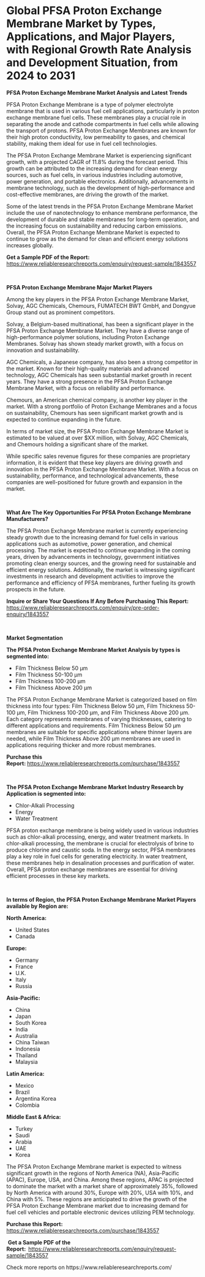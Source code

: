 <p><h1>Global PFSA Proton Exchange Membrane Market by Types, Applications, and Major Players, with Regional Growth Rate Analysis and Development Situation, from 2024 to 2031</h1></p><p><strong>PFSA Proton Exchange Membrane Market Analysis and Latest Trends</strong></p>
<p><p>PFSA Proton Exchange Membrane is a type of polymer electrolyte membrane that is used in various fuel cell applications, particularly in proton exchange membrane fuel cells. These membranes play a crucial role in separating the anode and cathode compartments in fuel cells while allowing the transport of protons. PFSA Proton Exchange Membranes are known for their high proton conductivity, low permeability to gases, and chemical stability, making them ideal for use in fuel cell technologies.</p><p>The PFSA Proton Exchange Membrane Market is experiencing significant growth, with a projected CAGR of 11.8% during the forecast period. This growth can be attributed to the increasing demand for clean energy sources, such as fuel cells, in various industries including automotive, power generation, and portable electronics. Additionally, advancements in membrane technology, such as the development of high-performance and cost-effective membranes, are driving the growth of the market.</p><p>Some of the latest trends in the PFSA Proton Exchange Membrane Market include the use of nanotechnology to enhance membrane performance, the development of durable and stable membranes for long-term operation, and the increasing focus on sustainability and reducing carbon emissions. Overall, the PFSA Proton Exchange Membrane Market is expected to continue to grow as the demand for clean and efficient energy solutions increases globally.</p></p>
<p><strong>Get a Sample PDF of the Report:&nbsp;</strong> <a href="https://www.reliableresearchreports.com/enquiry/request-sample/1843557">https://www.reliableresearchreports.com/enquiry/request-sample/1843557</a></p>
<p>&nbsp;</p>
<p><strong>PFSA Proton Exchange Membrane Major Market Players</strong></p>
<p><p>Among the key players in the PFSA Proton Exchange Membrane Market, Solvay, AGC Chemicals, Chemours, FUMATECH BWT GmbH, and Dongyue Group stand out as prominent competitors. </p><p>Solvay, a Belgium-based multinational, has been a significant player in the PFSA Proton Exchange Membrane Market. They have a diverse range of high-performance polymer solutions, including Proton Exchange Membranes. Solvay has shown steady market growth, with a focus on innovation and sustainability.</p><p>AGC Chemicals, a Japanese company, has also been a strong competitor in the market. Known for their high-quality materials and advanced technology, AGC Chemicals has seen substantial market growth in recent years. They have a strong presence in the PFSA Proton Exchange Membrane Market, with a focus on reliability and performance.</p><p>Chemours, an American chemical company, is another key player in the market. With a strong portfolio of Proton Exchange Membranes and a focus on sustainability, Chemours has seen significant market growth and is expected to continue expanding in the future.</p><p>In terms of market size, the PFSA Proton Exchange Membrane Market is estimated to be valued at over $XX million, with Solvay, AGC Chemicals, and Chemours holding a significant share of the market. </p><p>While specific sales revenue figures for these companies are proprietary information, it is evident that these key players are driving growth and innovation in the PFSA Proton Exchange Membrane Market. With a focus on sustainability, performance, and technological advancements, these companies are well-positioned for future growth and expansion in the market.</p></p>
<p>&nbsp;</p>
<p><strong>What Are The Key Opportunities For PFSA Proton Exchange Membrane Manufacturers?</strong></p>
<p><p>The PFSA Proton Exchange Membrane market is currently experiencing steady growth due to the increasing demand for fuel cells in various applications such as automotive, power generation, and chemical processing. The market is expected to continue expanding in the coming years, driven by advancements in technology, government initiatives promoting clean energy sources, and the growing need for sustainable and efficient energy solutions. Additionally, the market is witnessing significant investments in research and development activities to improve the performance and efficiency of PFSA membranes, further fueling its growth prospects in the future.</p></p>
<p><strong>Inquire or Share Your Questions If Any Before Purchasing This Report:</strong> <a href="https://www.reliableresearchreports.com/enquiry/pre-order-enquiry/1843557">https://www.reliableresearchreports.com/enquiry/pre-order-enquiry/1843557</a></p>
<p>&nbsp;</p>
<p><strong>Market Segmentation</strong></p>
<p><strong>The PFSA Proton Exchange Membrane Market Analysis by types is segmented into:</strong></p>
<p><ul><li>Film Thickness Below 50 μm</li><li>Film Thickness 50-100 μm</li><li>Film Thickness 100-200 μm</li><li>Film Thickness Above 200 μm</li></ul></p>
<p><p>The PFSA Proton Exchange Membrane Market is categorized based on film thickness into four types: Film Thickness Below 50 μm, Film Thickness 50-100 μm, Film Thickness 100-200 μm, and Film Thickness Above 200 μm. Each category represents membranes of varying thicknesses, catering to different applications and requirements. Film Thickness Below 50 μm membranes are suitable for specific applications where thinner layers are needed, while Film Thickness Above 200 μm membranes are used in applications requiring thicker and more robust membranes.</p></p>
<p><strong>Purchase this Report:&nbsp;</strong><a href="https://www.reliableresearchreports.com/purchase/1843557">https://www.reliableresearchreports.com/purchase/1843557</a></p>
<p>&nbsp;</p>
<p><strong>The PFSA Proton Exchange Membrane Market Industry Research by Application is segmented into:</strong></p>
<p><ul><li>Chlor-Alkali Processing</li><li>Energy</li><li>Water Treatment</li></ul></p>
<p><p>PFSA proton exchange membrane is being widely used in various industries such as chlor-alkali processing, energy, and water treatment markets. In chlor-alkali processing, the membrane is crucial for electrolysis of brine to produce chlorine and caustic soda. In the energy sector, PFSA membranes play a key role in fuel cells for generating electricity. In water treatment, these membranes help in desalination processes and purification of water. Overall, PFSA proton exchange membranes are essential for driving efficient processes in these key markets.</p></p>
<p>&nbsp;</p>
<p><strong>In terms of Region, the PFSA Proton Exchange Membrane Market Players available by Region are:</strong></p>
<p>
    <p> <strong> North America: </strong>
        <ul>
            <li>United States</li>
            <li>Canada</li>
        </ul>
        </p> 
    <p> <strong> Europe: </strong>
        <ul>
            <li>Germany</li>
            <li>France</li>
            <li>U.K.</li>
            <li>Italy</li>
            <li>Russia</li>
        </ul>
        </p> 
    <p> <strong> Asia-Pacific: </strong>
        <ul>
            <li>China</li>
            <li>Japan</li>
            <li>South Korea</li>
            <li>India</li>
            <li>Australia</li>
            <li>China Taiwan</li>
            <li>Indonesia</li>
            <li>Thailand</li>
            <li>Malaysia</li>
        </ul>
        </p> 
    <p> <strong> Latin America: </strong>
        <ul>
            <li>Mexico</li>
            <li>Brazil</li>
            <li>Argentina Korea</li>
            <li>Colombia</li>
        </ul>
        </p> 
    <p> <strong> Middle East & Africa: </strong>
        <ul>
            <li>Turkey</li>
            <li>Saudi</li>
            <li>Arabia</li>
            <li>UAE</li>
            <li>Korea</li>
        </ul>
    </p>
    </p>
<p><p>The PFSA Proton Exchange Membrane market is expected to witness significant growth in the regions of North America (NA), Asia-Pacific (APAC), Europe, USA, and China. Among these regions, APAC is projected to dominate the market with a market share of approximately 35%, followed by North America with around 30%, Europe with 20%, USA with 10%, and China with 5%. These regions are anticipated to drive the growth of the PFSA Proton Exchange Membrane market due to increasing demand for fuel cell vehicles and portable electronic devices utilizing PEM technology.</p></p>
<p><strong>Purchase this Report: </strong><a href="https://www.reliableresearchreports.com/purchase/1843557">https://www.reliableresearchreports.com/purchase/1843557</a></p>
<p>&nbsp;<strong>Get a Sample PDF of the Report:&nbsp;&nbsp;</strong><a href="https://www.reliableresearchreports.com/enquiry/request-sample/1843557">https://www.reliableresearchreports.com/enquiry/request-sample/1843557</a></p>
<p><strong></strong></p>
<p>Check more reports on https://www.reliableresearchreports.com/</p>